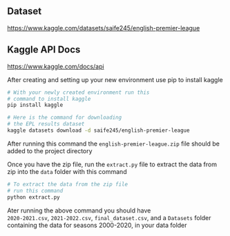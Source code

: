## Dataset

https://www.kaggle.com/datasets/saife245/english-premier-league

## Kaggle API Docs

https://www.kaggle.com/docs/api

After creating and setting up your new environment use pip to install kaggle

```bash
# With your newly created environment run this
# command to install kaggle
pip install kaggle
```

```bash
# Here is the command for downloading
# the EPL results dataset
kaggle datasets download -d saife245/english-premier-league
```

After running this command the `english-premier-league.zip` file should be added to the project directory

Once you have the zip file, run the `extract.py` file to extract the data from zip into the `data` folder with this command

```bash
# To extract the data from the zip file
# run this command
python extract.py
```

Ater running the above command you should have <br>`2020-2021.csv`,
`2021-2022.csv`,
`final_dataset.csv`,
and a `Datasets` folder containing the data for seasons 2000-2020, in your data folder
